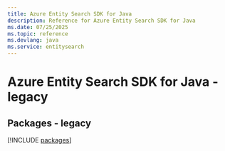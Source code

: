 ```yaml
---
title: Azure Entity Search SDK for Java
description: Reference for Azure Entity Search SDK for Java
ms.date: 07/25/2025
ms.topic: reference
ms.devlang: java
ms.service: entitysearch
---
```

# Azure Entity Search SDK for Java - legacy
## Packages - legacy
[!INCLUDE [packages](entity-search-index.md)]